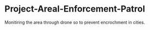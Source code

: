 # Project-Areal-Enforcement-Patrol
Monitiring the area through drone so to prevent encrochment in cities. 
